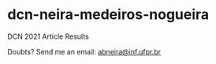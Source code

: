 # dcn-neira-medeiros-nogueira

DCN 2021 Article Results

Doubts? Send me an email:
abneira@inf.ufpr.br

